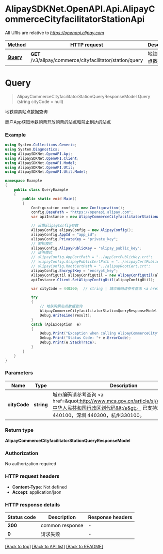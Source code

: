 # AlipaySDKNet.OpenAPI.Api.AlipayCommerceCityfacilitatorStationApi

All URIs are relative to *https://openapi.alipay.com*

Method | HTTP request | Description
------------- | ------------- | -------------
[**Query**](AlipayCommerceCityfacilitatorStationApi.md#query) | **GET** /v3/alipay/commerce/cityfacilitator/station/query | 地铁购票站点数据查询


<a name="query"></a>
# **Query**
> AlipayCommerceCityfacilitatorStationQueryResponseModel Query (string cityCode = null)

地铁购票站点数据查询

商户App获取地铁购票开放购票的站点和禁止到达的站点

### Example
```csharp
using System.Collections.Generic;
using System.Diagnostics;
using AlipaySDKNet.OpenAPI.Api;
using AlipaySDKNet.OpenAPI.Client;
using AlipaySDKNet.OpenAPI.Model;
using AlipaySDKNet.OpenAPI.Util;
using AlipaySDKNet.OpenAPI.Util.Model;

namespace Example
{
    public class QueryExample
    {
        public static void Main()
        {
            Configuration config = new Configuration();
            config.BasePath = "https://openapi.alipay.com";
            var apiInstance = new AlipayCommerceCityfacilitatorStationApi(config);

            // 设置alipayConfig参数
            AlipayConfig alipayConfig = new AlipayConfig();
            alipayConfig.AppId = "app_id";
            alipayConfig.PrivateKey = "private_key";
            // 密钥模式
            alipayConfig.AlipayPublicKey = "alipay_public_key";
            // 证书模式
            // alipayConfig.AppCertPath = "../appCertPublicKey.crt";
            // alipayConfig.AlipayPublicCertPath = "../alipayCertPublicKey_RSA2.crt";
            // alipayConfig.RootCertPath = "../alipayRootCert.crt";
            alipayConfig.EncryptKey = "encrypt_key";
            AlipayConfigUtil alipayConfigUtil = new AlipayConfigUtil(alipayConfig);
            apiInstance.Client.SetAlipayConfigUtil(alipayConfigUtil);

            var cityCode = 440300;  // string | 城市编码请参考查询 <a href=\"http://www.mca.gov.cn/article/sj/xzqh/\">中华人民共和国行政区划代码</a>。 已支持城市：广州 440100，深圳 440300，杭州330100。 (optional) 

            try
            {
                // 地铁购票站点数据查询
                AlipayCommerceCityfacilitatorStationQueryResponseModel result = apiInstance.Query(cityCode);
                Debug.WriteLine(result);
            }
            catch (ApiException  e)
            {
                Debug.Print("Exception when calling AlipayCommerceCityfacilitatorStationApi.Query: " + e.Message );
                Debug.Print("Status Code: "+ e.ErrorCode);
                Debug.Print(e.StackTrace);
            }
        }
    }
}
```

### Parameters

Name | Type | Description  | Notes
------------- | ------------- | ------------- | -------------
 **cityCode** | **string**| 城市编码请参考查询 &lt;a href&#x3D;\&quot;http://www.mca.gov.cn/article/sj/xzqh/\&quot;&gt;中华人民共和国行政区划代码&lt;/a&gt;。 已支持城市：广州 440100，深圳 440300，杭州330100。 | [optional] 

### Return type

**AlipayCommerceCityfacilitatorStationQueryResponseModel**

### Authorization

No authorization required

### HTTP request headers

 - **Content-Type**: Not defined
 - **Accept**: application/json


### HTTP response details
| Status code | Description | Response headers |
|-------------|-------------|------------------|
| **200** | common response |  -  |
| **0** | 请求失败 |  -  |

[[Back to top]](#) [[Back to API list]](../README.md#documentation-for-api-endpoints) [[Back to README]](../README.md)

